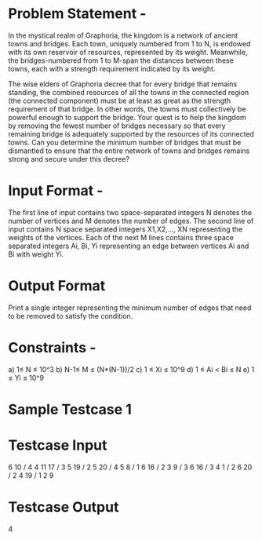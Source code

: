 # Problem Statement -

In the mystical realm of Graphoria, the kingdom is a network of ancient towns and bridges. Each town, uniquely numbered from 1 to N, 
is endowed with its own reservoir of resources, represented by its weight. Meanwhile, the bridges-numbered from 1 to M-span the distances between these towns, 
each with a strength requirement indicated by its weight. 

The wise elders of Graphoria decree that for every bridge that remains standing, the combined resources of all the towns in the connected region (the connected component) 
must be at least as great as the strength requirement of that bridge. In other words, the towns must collectively be powerful enough to support the bridge.
Your quest is to help the kingdom by removing the fewest number of bridges necessary so that every remaining bridge is adequately supported by the resources of its connected towns. 
Can you determine the minimum number of bridges that must be dismantled to ensure that the entire network of towns and bridges remains strong and secure under this decree?

# Input Format - 

The first line of input contains two space-separated integers N denotes the number of vertices and M denotes the number of edges.
The second line of input contains N space separated integers X1,X2,..., XN representing the weights of the vertices.
Each of the next M lines contains three space separated integers Ai, Bi, Yi representing an edge between vertices Ai and Bi with weight Yi.

# Output Format

Print a single integer representing the minimum number of edges that need to be removed to satisfy the condition.

# Constraints -

a) 1≤ N ≤ 10^3
b) N-1≤ M ≤ (N*(N-1))/2
c) 1 ≤ Xi ≤ 10^9
d) 1 ≤ Ai < Bi ≤ N
e) 1 ≤ Yi ≤ 10^9

# Sample Testcase 1
# Testcase Input

6 10
/
4 4 11 17
/
3 5 19
/
2 5 20
/
4 5 8
/
1 6 16
/
2 3 9
/
3 6 16
/
3 4 1
/
2 6 20
/
2 4 19
/
1 2 9

# Testcase Output
4
